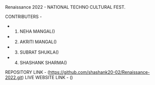 Renaissance 2022 - NATIONAL TECHNO CULTURAL FEST.

CONTRIBUTERS -

- 1. NEHA MANGAL()
- 2. AKRITI MANGAL()
- 3. SUBRAT SHUKLA()
- 4. SHASHANK SHARMA()

REPOSITORY LINK - (https://github.com/shashank20-02/Renaissance-2022.git)
LIVE WEBSITE LINK - ()
